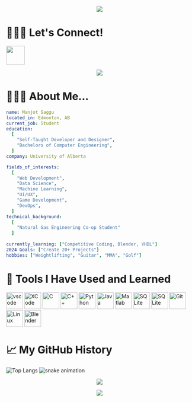 <p align="center">
  <img src="https://capsule-render.vercel.app/api?type=rounded&color=gradient&text=%20Hello!👋🏼%20&height=300&fontSize=100&animation=fadeIn"/>
</p>

# **🙋🏻‍♂️ Let's Connect!**
<a href="https://www.linkedin.com/in/manjotsaggu">
  <img height="50" src="https://github.com/msaggu204/msaggu204/assets/91143015/3441ad85-99b3-4114-8bc8-55b7703635a0">
</a>
<p align="center">
  <img src="https://media.giphy.com/media/3ornk57KwDXf81rjWM/giphy.gif?cid=ecf05e47lwfr5zrtps8b2wnjlapmcujyw7nt72xmovmsbvri&ep=v1_gifs_search&rid=giphy.gif&ct=g">
</p>

# **👨🏻‍💻 About Me...**
```yaml
name: Manjot Saggu
located_in: Edmonton, AB
current_job: Student
education:
  [
    "Self-Taught Developer and Designer",
    "Bachelors of Computer Engineering",
  ]
company: University of Alberta

fields_of_interests:
  [
    "Web Development",
    "Data Science",
    "Machine Learning",
    "UI/UX",
    "Game Development",
    "DevOps",
  ]
technical_background:
  [
    "Natural Gas Engineering Co-op Student"
  ]
  
currently_learning: ["Competitive Coding, Blender, VHDL"]
2024 Goals: ["Create 20+ Projects"]
hobbies: ["Weightlifting", "Guitar", "MMA", "Golf"]
```
# **🚀 Tools I Have Used and Learned**
<p align="left">
<img src="https://cdn.jsdelivr.net/gh/devicons/devicon/icons/vscode/vscode-original.svg" alt="vscode" width="45" height="45"/>
<img src="https://cdn.jsdelivr.net/gh/devicons/devicon/icons/xcode/xcode-original.svg" alt="XCode" width="45" height="45"/>
<img src="https://cdn.jsdelivr.net/gh/devicons/devicon/icons/c/c-original.svg" alt="C" width="45" height="45"/>
<img src="https://cdn.jsdelivr.net/gh/devicons/devicon/icons/cplusplus/cplusplus-original.svg" alt="C++" width="45" height="45"/>
<img src="https://cdn.jsdelivr.net/gh/devicons/devicon/icons/python/python-original.svg" alt="Python" width="45" height="45"/>
<img src="https://cdn.jsdelivr.net/gh/devicons/devicon/icons/java/java-original.svg" alt="Java" width="45" height="45"/>
<img src="https://cdn.jsdelivr.net/gh/devicons/devicon/icons/matlab/matlab-original.svg" alt="Matlab" width="45" height="45"/>
<img src="https://cdn.jsdelivr.net/gh/devicons/devicon/icons/sqlite/sqlite-original.svg" alt="SQLite" width="45" height="45"/>
<img src="https://avatars.githubusercontent.com/u/21169439?s=280&v=4" alt="SQLite" width="45" height="45"/>
<img src="https://cdn.jsdelivr.net/gh/devicons/devicon/icons/git/git-original.svg" alt="Git" width="45" height="45"/>
<img src="https://cdn.jsdelivr.net/gh/devicons/devicon/icons/linux/linux-original.svg" alt="Linux" width="45" height="45"/>
<img src="https://cdn.jsdelivr.net/gh/devicons/devicon/icons/blender/blender-original.svg" alt="Blender" width="45" height="45"/>
</p>

# **📈 My GitHub History**
<!--
![GitHub stats](https://github-readme-stats.vercel.app/api?username=msaggu204&theme=radical&show_icons=true)
-->
![Top Langs](https://github-readme-stats.vercel.app/api/top-langs/?username=msaggu204&layout=compact)
![snake animation](https://github.com/msaggu204/msaggu204/blob/output/github-contribution-grid-snake2.svg)

<p align="center">
  <img src="https://media.giphy.com/media/a5viI92PAF89q/giphy.gif?cid=ecf05e47cufve0gy8zboowcpf5rvwlorq47wsom6b7qzgf2l&ep=v1_gifs_search&rid=giphy.gif&ct=g">
</p>
<p align="center">
  <img src="https://media.giphy.com/media/VVGdG2HimJl6APwPiE/giphy.gif?cid=ecf05e47uccdpgp5k0v30lewfg8yw99936yui5fwenf9pyno&ep=v1_gifs_search&rid=giphy.gif&ct=g">
</p>

<!--
**msaggu204/msaggu204** is a ✨ _special_ ✨ repository because its `README.md` (this file) appears on your GitHub profile.

Here are some ideas to get you started:

- 🔭 I’m currently working on ...
- 🌱 I’m currently learning ...
- 👯 I’m looking to collaborate on ...
- 🤔 I’m looking for help with ...
- 💬 Ask me about ...
- 📫 How to reach me: ...
- 😄 Pronouns: ...
- ⚡ Fun fact: ...
-->
